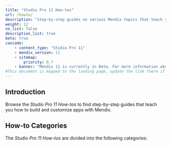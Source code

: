 ```yaml
---
title: "Studio Pro 11 How-tos"
url: /howto/
description: "Step-by-step guides on various Mendix topics that teach you how to build and customize apps."
weight: 12
no_list: false
description_list: true
beta: true
cascade:
    - content_type: "Studio Pro 11"
    - mendix_version: 11
    - sitemap:
        priority: 0.7
    - banner: "Mendix 11 is currently in Beta. For more information about Beta releases and features, see <a href=\"/releasenotes/beta-features/\">Beta Releases</a>."
#This document is mapped to the landing page, update the link there if renaming or moving the doc file.
---
```


## Introduction

Browse the *Studio Pro 11 How-tos* to find step-by-step guides that teach you how to build and customize apps with Mendix.

## How-to Categories

The *Studio Pro 11 How-tos* are divided into the following categories:
